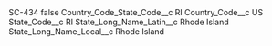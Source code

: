 <?xml version="1.0" encoding="UTF-8"?>
<CustomMetadata xmlns="http://soap.sforce.com/2006/04/metadata" xmlns:xsi="http://www.w3.org/2001/XMLSchema-instance" xmlns:xsd="http://www.w3.org/2001/XMLSchema">
    <label>SC-434</label>
    <protected>false</protected>
    <values>
        <field>Country_Code_State_Code__c</field>
        <value xsi:type="xsd:string">RI</value>
    </values>
    <values>
        <field>Country_Code__c</field>
        <value xsi:type="xsd:string">US</value>
    </values>
    <values>
        <field>State_Code__c</field>
        <value xsi:type="xsd:string">RI</value>
    </values>
    <values>
        <field>State_Long_Name_Latin__c</field>
        <value xsi:type="xsd:string">Rhode Island</value>
    </values>
    <values>
        <field>State_Long_Name_Local__c</field>
        <value xsi:type="xsd:string">Rhode Island</value>
    </values>
</CustomMetadata>
